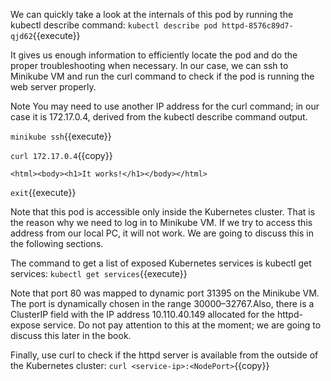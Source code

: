 
We can quickly take a look at the internals of this pod by running the kubectl describe command:
`kubectl describe pod httpd-8576c89d7-qjd62`{{execute}}


It gives us enough information to efficiently locate the pod and do the proper troubleshooting when necessary. In our case, we can ssh to Minikube VM and run the curl command to check if the pod is running the web server properly. 

Note
You may need to use another IP address for the curl command; in our case it is 172.17.0.4, derived from the kubectl describe command output.


`minikube ssh`{{execute}}


`curl 172.17.0.4`{{copy}}


```
<html><body><h1>It works!</h1></body></html>
```

`exit`{{execute}}


Note that this pod is accessible only inside the Kubernetes cluster. That is the reason why we need to log in to Minikube VM. If we try to access this address from our local PC, it will not work. We are going to discuss this in the following sections.
 
The command to get a list of exposed Kubernetes services is kubectl get services:
`kubectl get services`{{execute}}


Note that port 80 was mapped to dynamic port 31395 on the Minikube VM. The port is dynamically chosen in the range 30000–32767.Also, there is a ClusterIP field with the IP address 10.110.40.149 allocated for the httpd-expose service. Do not pay attention to this at the moment; we are going to discuss this later in the book.

Finally, use curl to check if the httpd server is available from the outside of the Kubernetes cluster:
`curl <service-ip>:<NodePort>`{{copy}}